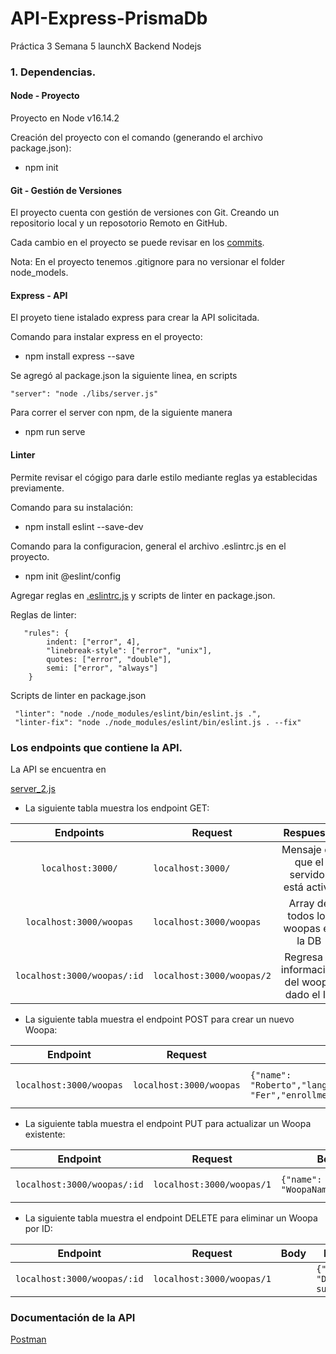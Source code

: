 # API-Express-PrismaDb

Práctica 3 Semana 5 launchX Backend Nodejs

### 1. Dependencias.

#### Node - Proyecto

Proyecto en Node v16.14.2

Creación del proyecto con el comando  (generando el archivo package.json):

- npm init

#### Git - Gestión de Versiones

El proyecto cuenta con gestión de versiones con Git. Creando un repositorio local y un reposotorio Remoto en GitHub.

Cada cambio en el proyecto se puede revisar en los [commits](https://github.com/Chaylander/API-Express-PrismaDb/commits/master).

Nota: En el proyecto tenemos .gitignore para no versionar el folder node_models.

#### Express - API

El proyeto tiene istalado express para crear la API solicitada.

Comando para instalar express en el proyecto:

- npm install express --save

Se agregó al package.json la siguiente linea, en scripts

`"server": "node ./libs/server.js"`

Para correr el server con npm, de la siguiente manera

* npm run serve

#### Linter

Permite revisar el cógigo para darle estilo mediante reglas ya establecidas previamente.

Comando para su instalación:

- npm install eslint --save-dev

Comando para la configuracion, general el archivo .eslintrc.js en el proyecto.

- npm init @eslint/config

Agregar reglas en [.eslintrc.js](https://github.com/Chaylander/Code_Challenge/blob/master/.eslintrc.js) y scripts de linter en package.json.

 Reglas de linter:

```
   "rules": {
        indent: ["error", 4],
        "linebreak-style": ["error", "unix"],
        quotes: ["error", "double"],
        semi: ["error", "always"]
    }
```

 Scripts de linter en package.json

```
 "linter": "node ./node_modules/eslint/bin/eslint.js .",
 "linter-fix": "node ./node_modules/eslint/bin/eslint.js . --fix" 
```

### Los endpoints que contiene la API.

La API se encuentra en

[server_2.js](https://github.com/Chaylander/API-Express-PrismaDb/blob/master/server_2.js)

* La siguiente tabla muestra los endpoint GET:

|           Endpoints           | Request                     |                  Respuesta                  |
| :---------------------------: | --------------------------- | :------------------------------------------: |
|      `localhost:3000/`      | `localhost:3000/`         |   Mensaje de que el servidor está activo   |
|   `localhost:3000/woopas`   | `localhost:3000/woopas`   |      Array de todos los woopas en la DB      |
| `localhost:3000/woopas/:id` | `localhost:3000/woopas/2` | Regresa la información del woopa dado el ID |

* La siguiente tabla muestra el endpoint POST para crear un nuevo Woopa:

| Endpoint                  | Request                   | Body                                                                                                              | Respuesta                                    |
| ------------------------- | ------------------------- | ----------------------------------------------------------------------------------------------------------------- | -------------------------------------------- |
| `localhost:3000/woopas` | `localhost:3000/woopas` | `{"name": "Roberto","lang":"Japones,Español","missionComander": "Fer","enrollments":3, "HasCertificate":true}` | `{"message": "Woopa created succefully"} ` |

* La siguiente tabla muestra el endpoint PUT para actualizar un Woopa existente:

| Endpoint                      | Request                     | Body                             | Respuesta                               |
| ----------------------------- | --------------------------- | -------------------------------- | --------------------------------------- |
| `localhost:3000/woopas/:id` | `localhost:3000/woopas/1` | `{"name": "WoopaNameUpdated"}` | `{"message": "Updated succesfully"} ` |

* La siguiente tabla muestra el endpoint DELETE para eliminar un Woopa por ID:

| Endpoint                      | Request                     | Body | Respuesta                                |
| ----------------------------- | --------------------------- | ---- | ---------------------------------------- |
| `localhost:3000/woopas/:id` | `localhost:3000/woopas/1` |      | `{"message": "Deeleted succesfully"} ` |

### Documentación de la API

[Postman](https://documenter.getpostman.com/view/20744732/UyxjHnDi)

